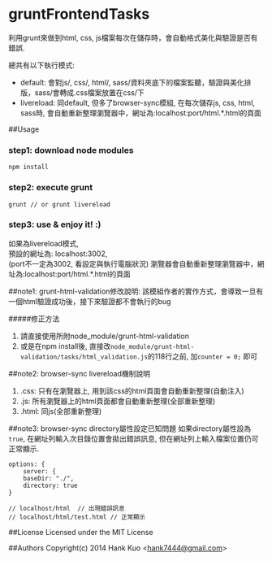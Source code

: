 gruntFrontendTasks
===================


利用grunt來做到html, css, js檔案每次在儲存時，會自動格式美化與驗證是否有錯誤.

總共有以下執行模式: 

* default: 會對js/, css/, html/, sass/資料夾底下的檔案監聽，驗證與美化排版，sass/會轉成.css檔案放置在css/下
* livereload: 同default, 但多了browser-sync模組, 在每次儲存js, css, html, sass時, 會自動重新整理瀏覽器中，網址為:localhost:port/html.*.html的頁面



##Usage

### step1: download node modules
```
npm install
```

### step2: execute grunt

```
grunt // or grunt livereload

```

### step3: use & enjoy it! :)
如果為livereload模式, <br>
預設的網址為: localhost:3002, <br> (port不一定為3002, 看設定與執行電腦狀況)
瀏覽器會自動重新整理瀏覽器中，網址為:localhost:port/html.*.html的頁面

##note1: grunt-html-validation修改說明:
該模組作者的實作方式，會導致一旦有一個html驗證成功後，接下來驗證都不會執行的bug

#####修正方法
1. 請直接使用所附node_module/grunt-html-validation  
2. 或是在npm install後, 直接改`node_module/grunt-html-validation/tasks/html_validation.js`的118行之前, 加`counter = 0;` 即可

##note2: browser-sync livereload機制說明
1. .css: 只有在瀏覽器上, 用到該css的html頁面會自動重新整理(自動注入)
2. .js: 所有瀏覽器上的html頁面都會自動重新整理(全部重新整理)
3. .html: 同js(全部重新整理)

##note3: browser-sync directory屬性設定已知問題
如果directory屬性設為`true`, 在網址列輸入次目錄位置會拋出錯誤訊息, 但在網址列上輸入檔案位置仍可正常顯示.

```
options: {
	server: {
	baseDir: "./",
	directory: true
}

// localhost/html  // 出現錯誤訊息
// localhost/html/test.html // 正常顯示
```
 
##License
Licensed under the MIT License
 
##Authors
Copyright(c) 2014 Hank Kuo <<hank7444@gmail.com>>
